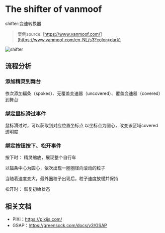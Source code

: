 # The shifter of vanmoof
shifter:变速转换器

> 案例source: [https://www.vanmoof.com/](https://www.vanmoof.com/en-NL/s3?color=dark)


![shifter](https://vanmoof-website-cdn.s3.eu-central-1.amazonaws.com/v1/assets/placeholders/s3/e-shifter.jpg)

## 流程分析

### 添加精灵到舞台

依次添加辐条（spokes）、无覆盖变速器（uncovered）、覆盖变速器（covered）到舞台

### 绑定鼠标滑过事件

鼠标滑过时，可以获取到对应位置坐标点
以坐标点为圆心，改变该区域covered透明度

### 绑定按钮按下、松开事件

按下时：
精灵缩放，展现整个自行车

以辐条中心为圆心，依次出现一圈圈径向滚动的粒子

当随着速度变大，最外圈粒子出现后，粒子速度放缓并保持

松开时：
恢复初始状态

## 相关文档
- PIXI：https://pixijs.com/
- GSAP：https://greensock.com/docs/v3/GSAP
